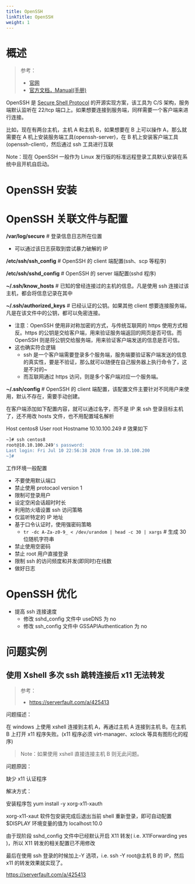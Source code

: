 ```yaml
---
title: OpenSSH
linkTitle: OpenSSH
weight: 1
---
```


# 概述

> 参考：
>
> - [官网](https://www.openssh.com/)
> - [官方文档，Manual(手册)](https://www.openssh.com/manual.html)

OpenSSH 是 [Secure Shell Protocol](/docs/4.数据通信/Protocol/Secure%20Shell%20Protocol.md) 的开源实现方案，该工具为 C/S 架构，服务端默认监听在 22/tcp 端口上。如果想要连接到服务端，同样需要一个客户端来进行连接。

比如，现在有两台主机，主机 A 和主机 B，如果想要在 B 上可以操作 A，那么就需要在 A 机上安装服务端工具(openssh-server)，在 B 机上安装客户端工具(openssh-client)，然后通过 ssh 工具进行互联

Note：现在 OpenSSH 一般作为 Linux 发行版的标准远程登录工具默认安装在系统中且开机自启动。

# OpenSSH 安装

# OpenSSH 关联文件与配置

**/var/log/secure** # 登录信息日志所在位置

- 可以通过该日志获取到尝试暴力破解的 IP

**/etc/ssh/ssh_config** # OpenSSH 的 client 端配置(ssh、scp 等程序)

**/etc/ssh/sshd_config** # OpenSSH 的 server 端配置(sshd 程序)

**~/.ssh/know_hosts** # 已知的曾经连接过的主机的信息。凡是使用 ssh 连接过该主机，都会将信息记录在其中

**~/.ssh/authorized_keys** # 已经认证的公钥。如果其他 client 想要连接服务端，凡是在该文件中的公钥，都可以免密连接。

- 注意：OpenSSH 使用非对称加密的方式，与传统互联网的 https 使用方式相反。https 的公钥是交给客户端，用来验证服务端返回的网页是否可信。而 OpenSSH 则是将公钥交给服务端，用来验证客户端发送的信息是否可信。
- 这也确实符合逻辑
  - ssh 是一个客户端需要登录多个服务端，服务端要验证客户端发送的信息的真实性，要是不验证，那么就可以随便在自己服务器上执行命令了，这是不对的~
  - 而互联网通过 https 访问，则是多个客户端对应一个服务端。

**~/.ssh/config** # OpenSSH 的 client 端配置，该配置文件主要针对不同用户来使用，默认不存在，需要手动创建。

在客户端添加如下配置内容，就可以通过名字，而不是 IP 来 ssh 登录目标主机了，还不用改 hosts 文件，也不用配置域名解析

Host centos8 User root Hostname 10.10.100.249 # 效果如下

```bash
~]# ssh centos8
root@10.10.100.249's password:
Last login: Fri Jul 10 22:56:38 2020 from 10.10.100.200
~]#
```

工作环境一般配置

- 不要使用默认端口
- 禁止使用 protocaol version 1
- 限制可登录用户
- 设定空闲会话超时时长
- 利用防火墙设置 ssh 访问策略
- 仅监听特定的 IP 地址
- 基于口令认证时，使用强密码策略
  - `tr -dc A-Za-z0-9_ < /dev/urandom | head -c 30 | xargs` # 生成 30 位随机字符串
- 禁止使用空密码
- 禁止 root 用户直接登录
- 限制 ssh 的访问频度和并发(即同时)在线数
- 做好日志

# OpenSSH 优化

- 提高 ssh 连接速度
  - 修改 sshd_config 文件中 useDNS 为 no
  - 修改 ssh_config 文件中 GSSAPIAuthentication 为 no

# 问题实例

## 使用 Xshell 多次 ssh 跳转连接后 x11 无法转发

> 参考：
>
> - <https://serverfault.com/a/425413>

问题描述：

在 windows 上使用 xshell 连接到主机 A，再通过主机 A 连接到主机 B。在主机 B 上打开 x11 程序失败。(x11 程序必须 virt-manager、xclock 等具有图形化的程序)

> Note：如果使用 xshell 直接连接主机 B 则无此问题。

问题原因：

缺少 x11 认证程序

解决方式：

安装程序包 yum install -y xorg-x11-xauth

xorg-x11-xaut 软件包安装完成后退出当前 shell 重新登录，即可自动配置$DISPLAY 环境变量的值为 localhost:10.0

由于现阶段 sshd_config 文件中已经默认开启 X11 转发( i.e. X11Forwarding yes )，所以 X11 转发的相关配置已不用修改

最后在使用 ssh 登录的时候加上-Y 选项，i.e. ssh -Y root@主机 B 的 IP，然后 x11 的转发效果就实现了。

<https://serverfault.com/a/425413>

